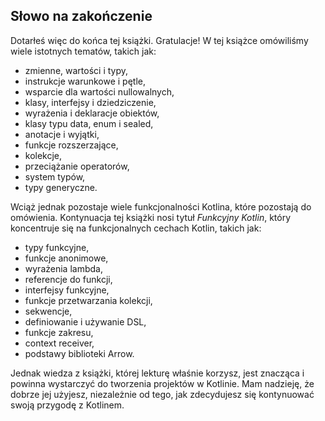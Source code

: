 ## Słowo na zakończenie

Dotarłeś więc do końca tej książki. Gratulacje! W tej książce omówiliśmy wiele istotnych tematów, takich jak:
* zmienne, wartości i typy,
* instrukcje warunkowe i pętle,
* wsparcie dla wartości nullowalnych,
* klasy, interfejsy i dziedziczenie,
* wyrażenia i deklaracje obiektów,
* klasy typu data, enum i sealed,
* anotacje i wyjątki,
* funkcje rozszerzające,
* kolekcje,
* przeciążanie operatorów,
* system typów,
* typy generyczne.

Wciąż jednak pozostaje wiele funkcjonalności Kotlina, które pozostają do omówienia. Kontynuacja tej książki nosi tytuł *Funkcyjny Kotlin*, który koncentruje się na funkcjonalnych cechach Kotlin, takich jak:
* typy funkcyjne,
* funkcje anonimowe,
* wyrażenia lambda,
* referencje do funkcji,
* interfejsy funkcyjne,
* funkcje przetwarzania kolekcji,
* sekwencje,
* definiowanie i używanie DSL,
* funkcje zakresu,
* context receiver,
* podstawy biblioteki Arrow.

Jednak wiedza z książki, której lekturę właśnie korzysz, jest znacząca i powinna wystarczyć do tworzenia projektów w Kotlinie. Mam nadzieję, że dobrze jej użyjesz, niezależnie od tego, jak zdecydujesz się kontynuować swoją przygodę z Kotlinem.
